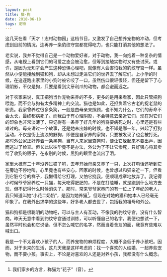 ```yaml
---
layout: post
title: 猫·狗
date: 2018-06-18
tags: 宠物
---
```

这几天在看「天才！志村动物园」这档节目，又激发了自己想养宠物的冲动，但考虑到目前的情况，连再养一条豹纹守宫都觉得吃力，也只能打消其他的想法了。

老实说，我并不觉得自己是一个动物爱好者，对于动物，我一向抱着一种复杂的情感，从电视上看到它们的可爱之态会被治愈，但等到接触实物时又有些讨厌。或许，是因为无知才会产生这种恐惧心理吧，就像有人会害怕我的豹纹守宫一样。虽然从小便能接触到猫和狗，却从未想过走进它们的世界去了解它们。上小学的时候，在追逐跑出家里的小狗时被它咬了一口，虽然伤口很轻很轻，但还是留下了心理阴影，不仅是狗，只要是看到尖牙利爪的动物，都会避而远之。

对于农家来说，真正把狗当作宠物来养的不多，更多的是用来看家，因此只管把狗喂饱，而不会与狗有太多精神上的交流。猫也是如此，还担负着它古老的捉老鼠的职责。我家曾养过很多条狗，一般是由母亲来照顾，也不知为什么，它们的寿命不会太长，最终都病死了。而我由于有心理阴影，不会特意去亲近它们，现在对它们的印象也非常淡薄了，只记得有一条养了好几年的狗将要病死之时，心里还是有些难过的。母亲讲过一个故事，还是她未出嫁的时候，也不知是哪一年，兴起了打狗运动，不仅是街上流浪的野狗，即便是自家养的家狗，只要被发现了也会被打死。那时外公家正好养着一条黑狗，当有人来家里查狗时，便让它躲起来不要出声，因而逃过了检查。但长此以往毕竟不是办法，外公为了不让它惨死，只好狠心将其卖给了收狗的贩子，在永别的时候，黑狗的眼里也流出了泪。

家里大概有二十年没养过猫了吧，去年开始母亲又养了一只，上次打电话还听到它在旁边不停地叫，心里竟也有些安心。回家的时候，也曾想过和猫亲近一下，但看到它脏兮兮的样子，我懒得给它打理，又怕它挠我，便顺理成章地放弃了。我记得小时候爷爷家养过一只猫，每天吃得肥肥的，不是在打瞌睡，就是跑到什么地方去玩，但不记得什么时候消失了。那时，常来爷爷家串门的有一位上了年纪的老人，我只知道叫她“小花二奶奶”，是因为她养猫[^1]，但现在对她的猫和她本人已经毫无印象了。在我外出求学的这些年，好多老人都去世了，包括我的祖母和外公。

猫和狗都是很聪明的动物吧，可以与主人有互动，不像我的豹纹守宫，没有什么智商。昨天无意中看到豹纹守宫通过训练，可以听懂自己的名字，我便也想试一下，虽然平时也会和它说话，但不怎么喊它的名字，然而当着舍友的面，我竟有些难以喊出口。

我是一个不太喜欢小孩子的人，而养宠物的麻烦程度，大概不会低于养小孩吧。因而，对于未来的生活，这几天我是这样考虑的：找一个喜欢的人结婚，一起养些宠物，而不要小孩。事实上，不论是对喜欢的人还是对养小孩，我都没有什么概念。

[^1]: 我们家乡的方言，称猫为“花子”（音）。